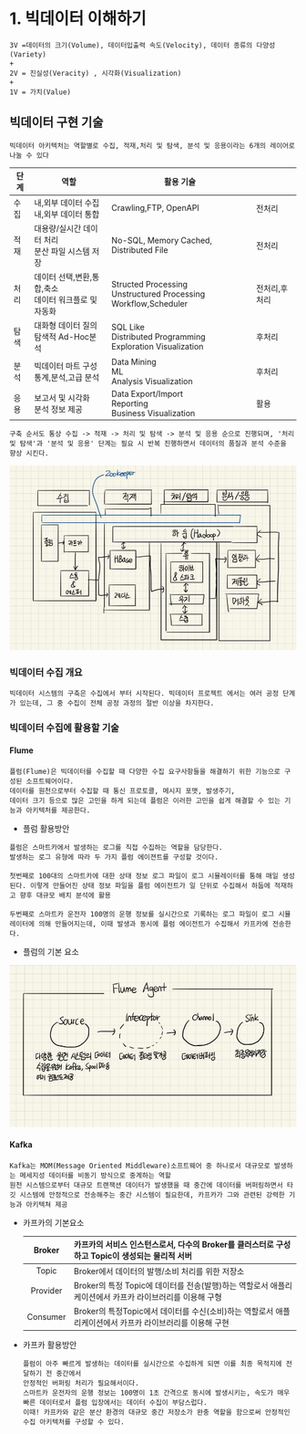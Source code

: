 # 1. 빅데이터 이해하기

```
3V =데이터의 크기(Volume), 데이터입출력 속도(Velocity), 데이터 종류의 다양성(Variety)
+
2V = 진실성(Veracity) , 시각화(Visualization)
+
1V = 가치(Value)
```

## 빅데이터 구현 기술

```
빅데이터 아키텍처는 역할별로 수집, 적재,처리 및 탐색, 분석 및 응용이라는 6개의 레이어로 나눌 수 있다
```
|단계|역할|활용 기슐||
|-----|-------|------------|-------|
|수집|내,외부 데이터 수집<br/>내,외부 데이터 통합|Crawling,FTP, OpenAPI|전처리|
|적재|대용량/실시간 데이터 처리<br/>분산 파일 시스템 저장|No-SQL, Memory Cached, Distributed File|전처리|
|처리|데이터 선택,변환,통합,축소<br/>데이터 워크플로 및 자동화|Structed Processing<br/>Unstructured Processing<br/>Workflow,Scheduler|전처리,후처리|
|탐색|대화형 데이터 질의<br/>탐색적 Ad-Hoc분석|SQL Like<br/>Distributed Programming<br/>Exploration Visualization|후처리|
|분석|빅데이터 마트 구성<br/>통계,분석,고급 분석|Data Mining<br/>ML<br/>Analysis Visualization|후처리|
|응용|보고서 및 시각화<br/>분석 정보 제공|Data Export/Import<br/>Reporting<br/>Business Visualization|활용|

```
구축 순서도 통상 수집 -> 적재 -> 처리 및 탐색 -> 분석 및 응용 순으로 진행되며, '처리 및 탐색'과 '분석 및 응용' 단계는 필요 시 반복 진행하면서 데이터의 품질과 분석 수준을 향상 시킨다.
```

![bigdata_수집환경](https://github.com/yejiCho/Today_I_Run/blob/master/Bigdata/img/%EC%88%98%EC%A7%91%ED%99%98%EA%B2%BD.jpg?raw=true)

### 빅데이터 수집 개요

```
빅데이터 시스템의 구축은 수집에서 부터 시작된다. 빅데이터 프로젝트 에서는 여러 공정 단계가 있는데, 그 중 수집이 전체 공정 과정의 절반 이상을 차지한다.
```
### 빅데이터 수집에 활용할 기술

#### Flume
```
플럼(Flume)은 빅데이터를 수집할 때 다양한 수집 요구사항들을 해결하기 위한 기능으로 구성된 소프트웨어이다.
데이터를 원천으로부터 수집할 때 통신 프로토콜, 메시지 포맷, 발생주기,
데이터 크기 등으로 많은 고민을 하게 되는데 플럼은 이러한 고민을 쉽게 해결할 수 있는 기능과 아키텍처를 제공한다.
```

- 플럼 활용방안

```
플럼은 스마트카에서 발생하는 로그를 직접 수집하는 역할을 담당한다.
발생하는 로그 유형에 따라 두 가지 플럼 에이젼트를 구성할 것이다.

첫번째로 100대의 스마트카에 대한 상태 정보 로그 파일이 로그 시뮬레이터를 통해 매일 생성된다. 이렇게 만들어진 상태 정보 파일을 플럼 에이전트가 일 단위로 수집해서 하둡에 적재하고 향후 대규모 배치 분석에 활용

두번째로 스마트카 운전자 100명의 운행 정보를 실시간으로 기록하는 로그 파일이 로그 시뮬레이터에 의해 만들어지는데, 이때 발생과 동시에 플럼 에이전트가 수집해서 카프카에 전송한다.
```

- 플럼의 기본 요소

![Flume_component](https://github.com/yejiCho/Today_I_Run/blob/master/Bigdata/img/Flume_component.jpg?raw=true)



#### Kafka

```
Kafka는 MOM(Message Oriented Middleware)소프트웨어 중 하나로서 대규모로 발생하는 메세지성 데이터를 비동기 방식으로 중계하는 역할
원천 시스템으로부터 대규모 트랜잭션 데이터가 발생했을 때 중간에 데이터를 버퍼링하면서 타깃 시스템에 안정적으로 전송해주는 중간 시스템이 필요한데, 카프카가 그와 관련된 강력한 기능과 아키텍쳐 제공
```



- 카프카의 기본요소

   |  Broker  | 카프카의 서비스 인스턴스로서, 다수의 Broker를 클러스터로 구성하고 Topic이 생성되는 물리적 서버 |
   | :------: | ------------------------------------------------------------ |
   |  Topic   | Broker에서 데이터의 발행/소비 처리를 위한 저장소             |
   | Provider | Broker의 특정 Topic에 데이터를 전송(발행)하는 역할로서 애플리케이션에서 카프카 라이브러리를 이용해 구형 |
   | Consumer | Broker의 특정Topic에서 데이터를 수신(소비)하는 역할로서 애플리케이션에서 카프카 라이브러리를 이용해 구현 |

  

- 카프카 활용방안

  ```
  플럼이 아주 빠르게 발생하는 데이터를 실시간으로 수집하게 되면 이를 최종 목적지에 전달하기 전 중간에서
  안정적인 버퍼링 처리가 필요해서이다.
  스마트카 운전자의 운행 정보는 100명이 1초 간격으로 동시에 발생시키는, 속도가 매우 빠른 데이터로서 플럼 입장에서는 데이터 수집이 부담스럽다.
  이때! 카프카와 같은 분산 환경의 대규모 중간 저장소가 완충 역할을 함으로써 안정적인 수집 아키텍처를 구성할 수 있다.
  
  ```

